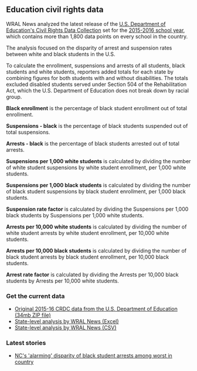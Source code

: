 ## Education civil rights data
WRAL News analyzed the latest release of the [U.S. Department of Education's Civil Rights Data Collection](https://www2.ed.gov/about/offices/list/ocr/data.html) set for the [2015-2016 school year](https://www2.ed.gov/about/offices/list/ocr/docs/crdc-2015-16.html), which contains more than 1,800 data points on every school in the country.

The analysis focused on the disparity of arrest and suspension rates between white and black students in the U.S.

To calculate the enrollment, suspensions and arrests of all students, black students and white students, reporters added totals for each state by combining figures for both students with and without disabilities. The totals excluded disabled students served under Section 504 of the Rehabilitation Act, which the U.S. Department of Education does not break down by racial group.

**Black enrollment** is the percentage of black student enrollment out of total enrollment.

**Suspensions - black** is the percentage of black students suspended out of total suspensions.

**Arrests - black** is the percentage of black students arrested out of total arrests.

**Suspensions per 1,000 white students** is calculated by dividing the number of white student suspensions by white student enrollment, per 1,000 white students.

**Suspensions per 1,000 black students**  is calculated by dividing the number of black student suspensions by black student enrollment, per 1,000 black students.

**Suspension rate factor** is calculated by dividing the Suspensions per 1,000 black students by Suspensions per 1,000 white students.

**Arrests per 10,000 white students** is calculated by dividing the number of white student arrests by white student enrollment, per 10,000 white students.

**Arrests per 10,000 black students** is calculated by dividing the number of black student arrests by black student enrollment, per 10,000 black students.

**Arrest rate factor** is calculated by dividing the Arrests per 10,000 black students by Arrests per 10,000 white students.

### Get the current data
* [Original 2015-16 CRDC data from the U.S. Department of Education (34mb ZIP file)](https://www2.ed.gov/about/offices/list/ocr/docs/2015-16-crdc-data.zip)
* [State-level analysis by WRAL News (Excel)](https://github.com/wraldata/civil-rights-data/civil-rights-ed-data/data/state-level-analysis.xlsx)
* [State-level analysis by WRAL News (CSV)](https://github.com/wraldata/civil-rights-data/civil-rights-ed-data/data/state-level-analysis.csv)

### Latest stories
* [NC's 'alarming' disparity of black student arrests among worst in country](http://www.wral.com/17515727)
